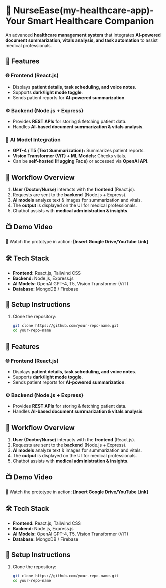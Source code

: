 # 🏥 NurseEase(my-healthcare-app)- Your Smart Healthcare Companion

An advanced **healthcare management system** that integrates **AI-powered document summarization, vitals analysis, and task automation** to assist medical professionals.

## 🚀 Features

### 🌐 **Frontend (React.js)**
- Displays **patient details, task scheduling, and voice notes**.
- Supports **dark/light mode toggle**.
- Sends patient reports for **AI-powered summarization**.

### ⚙️ **Backend (Node.js + Express)**
- Provides **REST APIs** for storing & fetching patient data.
- Handles **AI-based document summarization & vitals analysis**.

### 🧠 **AI Model Integration**
- **GPT-4 / T5 (Text Summarization):** Summarizes patient reports.
- **Vision Transformer (ViT) + ML Models:** Checks vitals.
- Can be **self-hosted (Hugging Face)** or accessed via **OpenAI API**.

## 🔄 **Workflow Overview**
1. **User (Doctor/Nurse)** interacts with the **frontend** (React.js).
2. Requests are sent to the **backend** (Node.js + Express).
3. **AI models** analyze text & images for summarization and vitals.
4. The **output** is displayed on the UI for medical professionals.
5. Chatbot assists with **medical administration & insights**.

## 📺 **Demo Video**
🎥 Watch the prototype in action: **[Insert Google Drive/YouTube Link]**

## 🛠️ **Tech Stack**
- **Frontend:** React.js, Tailwind CSS
- **Backend:** Node.js, Express.js
- **AI Models:** OpenAI GPT-4, T5, Vision Transformer (ViT)
- **Database:** MongoDB / Firebase

## 📌 **Setup Instructions**
1. Clone the repository:
   ```sh
   git clone https://github.com/your-repo-name.git
   cd your-repo-name

## 🚀 Features

### 🌐 **Frontend (React.js)**
- Displays **patient details, task scheduling, and voice notes**.
- Supports **dark/light mode toggle**.
- Sends patient reports for **AI-powered summarization**.

### ⚙️ **Backend (Node.js + Express)**
- Provides **REST APIs** for storing & fetching patient data.
- Handles **AI-based document summarization & vitals analysis**.

## 🔄 **Workflow Overview**
1. **User (Doctor/Nurse)** interacts with the **frontend** (React.js).
2. Requests are sent to the **backend** (Node.js + Express).
3. **AI models** analyze text & images for summarization and vitals.
4. The **output** is displayed on the UI for medical professionals.
5. Chatbot assists with **medical administration & insights**.

## 📺 **Demo Video**
🎥 Watch the prototype in action: **[Insert Google Drive/YouTube Link]**

## 🛠️ **Tech Stack**
- **Frontend:** React.js, Tailwind CSS
- **Backend:** Node.js, Express.js
- **AI Models:** OpenAI GPT-4, T5, Vision Transformer (ViT)
- **Database:** MongoDB / Firebase

## 📌 **Setup Instructions**
1. Clone the repository:
   ```sh
   git clone https://github.com/your-repo-name.git
   cd your-repo-name
